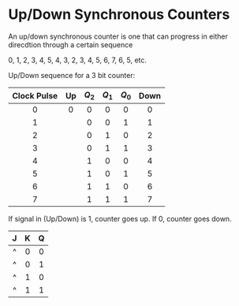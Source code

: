 # Up/Down Synchronous Counters

An up/down synchronous counter is one that can progress in either direcdtion through a certain sequence

0, 1, 2, 3, 4, 5, 4, 3, 2, 3, 4, 5, 6, 7, 6, 5, etc.

Up/Down sequence for a 3 bit counter:

|Clock Pulse	|Up	|*Q*<sub>2</sub>|*Q*<sub>1</sub>|*Q*<sub>0</sub>|Down	|
|:-------------:|:-----:|:-------------:|:-------------:|:-------------:|:-----:|
|0		|0	|0		|0		|0		|0	|
|1		|	|0		|0		|1		|1	|
|2		|	|0		|1		|0		|2	|
|3		|	|0		|1		|1		|3	|
|4		|	|1		|0		|0		|4	|
|5		|	|1		|0		|1		|5	|
|6		|	|1		|1		|0		|6	|
|7		|	|1		|1		|1		|7	|

If signal in (Up/Down) is 1, counter goes up. If 0, counter goes down.

 |J	|K	|Q	|
 |:----:|:-----:|:-----:|
^|0	|0	|NC	|
^|0	|1	|0	|
^|1	|0	|1	|
^|1	|1	|Q1	|
